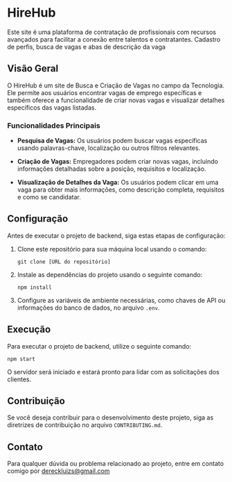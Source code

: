 # HireHub
Este site é uma plataforma de contratação de profissionais com recursos avançados para facilitar a conexão entre talentos e contratantes. Cadastro de perfis, busca de vagas e abas de descrição da vaga
## Visão Geral

O HireHub é um site de Busca e Criação de Vagas no campo da Tecnologia. Ele permite aos usuários encontrar vagas de emprego específicas e também oferece a funcionalidade de criar novas vagas e visualizar detalhes específicos das vagas listadas.

### Funcionalidades Principais

- **Pesquisa de Vagas:** Os usuários podem buscar vagas específicas usando palavras-chave, localização ou outros filtros relevantes.

- **Criação de Vagas:** Empregadores podem criar novas vagas, incluindo informações detalhadas sobre a posição, requisitos e localização.

- **Visualização de Detalhes da Vaga:** Os usuários podem clicar em uma vaga para obter mais informações, como descrição completa, requisitos e como se candidatar.

## Configuração

Antes de executar o projeto de backend, siga estas etapas de configuração:

1. Clone este repositório para sua máquina local usando o comando:

   ```
   git clone [URL do repositório]
   ```

2. Instale as dependências do projeto usando o seguinte comando:

   ```
   npm install
   ```

3. Configure as variáveis de ambiente necessárias, como chaves de API ou informações do banco de dados, no arquivo `.env`.

## Execução

Para executar o projeto de backend, utilize o seguinte comando:

```
npm start
```

O servidor será iniciado e estará pronto para lidar com as solicitações dos clientes.

## Contribuição

Se você deseja contribuir para o desenvolvimento deste projeto, siga as diretrizes de contribuição no arquivo `CONTRIBUTING.md`.

## Contato

Para qualquer dúvida ou problema relacionado ao projeto, entre em contato comigo por dereckluizs@gmail.com
